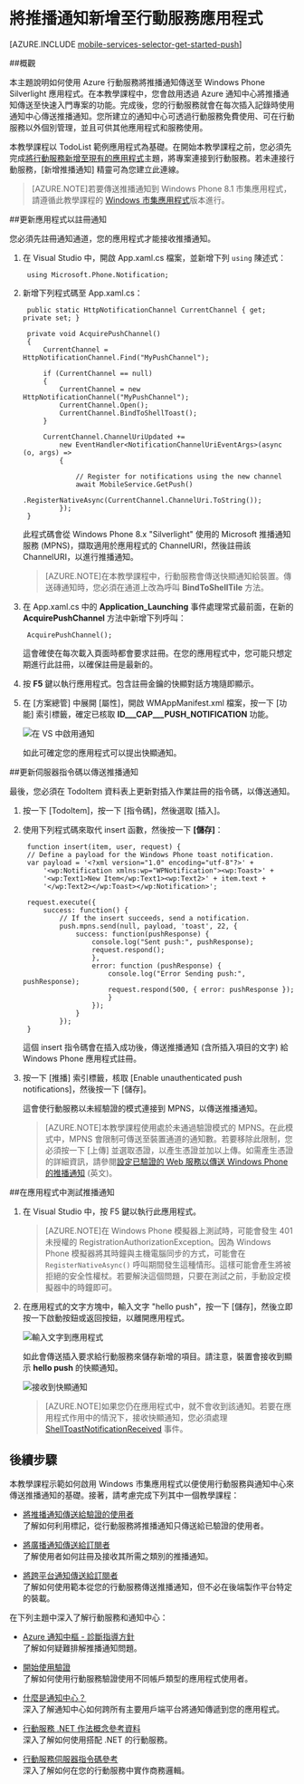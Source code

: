 <properties 
	pageTitle="將推播通知新增至行動服務應用程式 (Windows 市集) | 行動開發人員中心" 
	description="了解如何使用 Azure 行動服務及通知中心傳送推播通知至通用 Windows 市集應用程式。" 
	services="mobile-services,notification-hubs" 
	documentationCenter="windows" 
	authors="ggailey777" 
	manager="dwrede" 
	editor=""/>

<tags 
	ms.service="mobile-services" 
	ms.workload="mobile" 
	ms.tgt_pltfrm="mobile-windows-phone" 
	ms.devlang="dotnet" 
	ms.topic="article" 
	ms.date="06/11/2015" 
	ms.author="glenga"/>


# 將推播通知新增至行動服務應用程式

[AZURE.INCLUDE [mobile-services-selector-get-started-push](../../includes/mobile-services-selector-get-started-push.md)]

##概觀

本主題說明如何使用 Azure 行動服務將推播通知傳送至 Windows Phone Silverlight 應用程式。在本教學課程中，您會啟用透過 Azure 通知中心將推播通知傳送至快速入門專案的功能。完成後，您的行動服務就會在每次插入記錄時使用通知中心傳送推播通知。您所建立的通知中心可透過行動服務免費使用、可在行動服務以外個別管理，並且可供其他應用程式和服務使用。

本教學課程以 TodoList 範例應用程式為基礎。在開始本教學課程之前，您必須先完成[將行動服務新增至現有的應用程式]主題，將專案連接到行動服務。若未連接行動服務，[新增推播通知] 精靈可為您建立此連線。

>[AZURE.NOTE]若要傳送推播通知到 Windows Phone 8.1 市集應用程式，請遵循此教學課程的 [Windows 市集應用程式](../mobile-services-javascript-backend-windows-store-dotnet-get-started-push.md)版本進行。

##<a id="update-app"></a>更新應用程式以註冊通知

您必須先註冊通知通道，您的應用程式才能接收推播通知。

1. 在 Visual Studio 中，開啟 App.xaml.cs 檔案，並新增下列 `using` 陳述式：

        using Microsoft.Phone.Notification;

3. 新增下列程式碼至 App.xaml.cs：
	
        public static HttpNotificationChannel CurrentChannel { get; private set; }

        private void AcquirePushChannel()
        {
            CurrentChannel = HttpNotificationChannel.Find("MyPushChannel");

            if (CurrentChannel == null)
            {
                CurrentChannel = new HttpNotificationChannel("MyPushChannel");
                CurrentChannel.Open();
                CurrentChannel.BindToShellToast();
            }

            CurrentChannel.ChannelUriUpdated +=
                new EventHandler<NotificationChannelUriEventArgs>(async (o, args) =>
                {

                    // Register for notifications using the new channel
                    await MobileService.GetPush()
                        .RegisterNativeAsync(CurrentChannel.ChannelUri.ToString());
                });
        }

    此程式碼會從 Windows Phone 8.x "Silverlight" 使用的 Microsoft 推播通知服務 (MPNS)，擷取適用於應用程式的 ChannelURI，然後註冊該 ChannelURI，以進行推播通知。

	>[AZURE.NOTE]在本教學課程中，行動服務會傳送快顯通知給裝置。傳送磚通知時，您必須在通道上改為呼叫 **BindToShellTile** 方法。

4. 在 App.xaml.cs 中的 **Application_Launching** 事件處理常式最前面，在新的 **AcquirePushChannel** 方法中新增下列呼叫：

        AcquirePushChannel();

	這會確使在每次載入頁面時都會要求註冊。在您的應用程式中，您可能只想定期進行此註冊，以確保註冊是最新的。

5. 按 **F5** 鍵以執行應用程式。包含註冊金鑰的快顯對話方塊隨即顯示。
  
6.	在 [方案總管] 中展開 [屬性]，開啟 WMAppManifest.xml 檔案，按一下 [功能] 索引標籤，確定已核取 **ID___CAP___PUSH_NOTIFICATION** 功能。

   	![在 VS 中啟用通知](./media/mobile-services-javascript-backend-windows-phone-get-started-push/mobile-app-enable-push-wp8.png)

   	如此可確定您的應用程式可以提出快顯通知。

##<a id="update-scripts"></a>更新伺服器指令碼以傳送推播通知

最後，您必須在 TodoItem 資料表上更新對插入作業註冊的指令碼，以傳送通知。

1. 按一下 [TodoItem]，按一下 [指令碼]，然後選取 [插入]。 

2. 使用下列程式碼來取代 insert 函數，然後按一下 **[儲存]**：

		function insert(item, user, request) {
		// Define a payload for the Windows Phone toast notification.
		var payload = '<?xml version="1.0" encoding="utf-8"?>' +
		    '<wp:Notification xmlns:wp="WPNotification"><wp:Toast>' +
		    '<wp:Text1>New Item</wp:Text1><wp:Text2>' + item.text + 
		    '</wp:Text2></wp:Toast></wp:Notification>';
		
		request.execute({
		    success: function() {
		        // If the insert succeeds, send a notification.
		    	push.mpns.send(null, payload, 'toast', 22, {
		            success: function(pushResponse) {
		                console.log("Sent push:", pushResponse);
						request.respond();
		                },              
		                error: function (pushResponse) {
		                    console.log("Error Sending push:", pushResponse);
							request.respond(500, { error: pushResponse });
		                    }
		                });
		            }
		        });      
		}

	這個 insert 指令碼會在插入成功後，傳送推播通知 (含所插入項目的文字) 給 Windows Phone 應用程式註冊。

3. 按一下 [推播] 索引標籤，核取 [Enable unauthenticated push notifications]，然後按一下 [儲存]。

	這會使行動服務以未經驗證的模式連接到 MPNS，以傳送推播通知。

	>[AZURE.NOTE]本教學課程使用處於未通過驗證模式的 MPNS。在此模式中，MPNS 會限制可傳送至裝置通道的通知數。若要移除此限制，您必須按一下 [上傳] 並選取憑證，以產生憑證並加以上傳。如需產生憑證的詳細資訊，請參閱[設定已驗證的 Web 服務以傳送 Windows Phone 的推播通知] (英文)。

##<a id="test"></a>在應用程式中測試推播通知

1. 在 Visual Studio 中，按 F5 鍵以執行此應用程式。

    >[AZURE.NOTE]在 Windows Phone 模擬器上測試時，可能會發生 401 未授權的 RegistrationAuthorizationException。因為 Windows Phone 模擬器將其時鐘與主機電腦同步的方式，可能會在 `RegisterNativeAsync()` 呼叫期間發生這種情形。這樣可能會產生將被拒絕的安全性權杖。若要解決這個問題，只要在測試之前，手動設定模擬器中的時鐘即可。

5. 在應用程式的文字方塊中，輸入文字 "hello push"，按一下 [儲存]，然後立即按一下啟動按鈕或返回按鈕，以離開應用程式。

   	![輸入文字到應用程式](./media/mobile-services-javascript-backend-windows-phone-get-started-push/mobile-quickstart-push3-wp8.png)

  	如此會傳送插入要求給行動服務來儲存新增的項目。請注意，裝置會接收到顯示 **hello push** 的快顯通知。

	![接收到快顯通知](./media/mobile-services-javascript-backend-windows-phone-get-started-push/mobile-quickstart-push5-wp8.png)

	>[AZURE.NOTE]如果您仍在應用程式中，就不會收到該通知。若要在應用程式作用中的情況下，接收快顯通知，您必須處理 [ShellToastNotificationReceived](http://msdn.microsoft.com/library/windowsphone/develop/microsoft.phone.notification.httpnotificationchannel.shelltoastnotificationreceived.aspx) 事件。

## <a name="next-steps"> </a>後續步驟

本教學課程示範如何啟用 Windows 市集應用程式以便使用行動服務與通知中心來傳送推播通知的基礎。接著，請考慮完成下列其中一個教學課程：

+ [將推播通知傳送給驗證的使用者](mobile-services-javascript-backend-windows-phone-push-notifications-app-users.md) <br/>了解如何利用標記，從行動服務將推播通知只傳送給已驗證的使用者。

+ [將廣播通知傳送給訂閱者](../notification-hubs-windows-phone-send-breaking-news.md) <br/>了解使用者如何註冊及接收其所需之類別的推播通知。

+ [將跨平台通知傳送給訂閱者](../notification-hubs-aspnet-cross-platform-notify-users.md) <br/>了解如何使用範本從您的行動服務傳送推播通知，但不必在後端製作平台特定的裝載。


在下列主題中深入了解行動服務和通知中心：

* [Azure 通知中樞 - 診斷指導方針](../notification-hubs-diagnosing.md) <br/>了解如何疑難排解推播通知問題。

* [開始使用驗證] <br/>了解如何使用行動服務驗證使用不同帳戶類型的應用程式使用者。

* [什麼是通知中心？] <br/>深入了解通知中心如何跨所有主要用戶端平台將通知傳遞到您的應用程式。

* [行動服務 .NET 作法概念參考資料] <br/>深入了解如何使用搭配 .NET 的行動服務。

* [行動服務伺服器指令碼參考] <br/>深入了解如何在您的行動服務中實作商務邏輯。

<!-- Anchors. -->

<!-- Images. -->


<!-- URLs. -->
[Submit an app page]: http://go.microsoft.com/fwlink/p/?LinkID=266582
[My Applications]: http://go.microsoft.com/fwlink/p/?LinkId=262039
[Live SDK for Windows]: http://go.microsoft.com/fwlink/p/?LinkId=262253
[將行動服務新增至現有的應用程式]: mobile-services-windows-phone-get-started-data.md
[開始使用驗證]: mobile-services-windows-phone-get-started-users.md

[設定已驗證的 Web 服務以傳送 Windows Phone 的推播通知]: http://msdn.microsoft.com/library/windowsphone/develop/ff941099(v=vs.105).aspx

[行動服務伺服器指令碼參考]: http://go.microsoft.com/fwlink/?LinkId=262293
[行動服務 .NET 作法概念參考資料]: mobile-services-windows-dotnet-how-to-use-client-library.md

[什麼是通知中心？]: ../notification-hubs-overview.md

 

<!---HONumber=July15_HO2-->